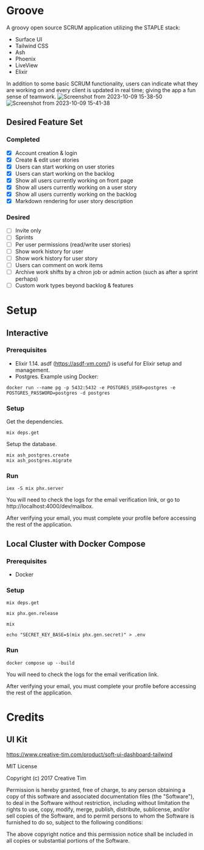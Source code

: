 # Groove

A groovy open source SCRUM application utilizing the STAPLE stack:

- Surface UI
- Tailwind CSS
- Ash
- Phoenix
- LiveView
- Elixir

In addition to some basic SCRUM functionality, users can indicate what they are working on and every client is updated in real time; giving the app a fun sense of teamwork.
![Screenshot from 2023-10-09 15-38-50](https://github.com/SDPyle/groove/assets/7622818/dc39cbc6-0032-49e6-9a43-23f7856f91af)
![Screenshot from 2023-10-09 15-41-38](https://github.com/SDPyle/groove/assets/7622818/114e7a9e-2e26-4f1c-b69e-0cacd4db639d)

## Desired Feature Set

### Completed

- [x] Account creation & login
- [x] Create & edit user stories
- [x] Users can start working on user stories
- [x] Users can start working on the backlog
- [x] Show all users currently working on front page
- [x] Show all users currently working on a user story
- [x] Show all users currently working on the backlog
- [x] Markdown rendering for user story description

### Desired

- [ ] Invite only
- [ ] Sprints
- [ ] Per user permissions (read/write user stories)
- [ ] Show work history for user
- [ ] Show work history for user story
- [ ] Users can comment on work items
- [ ] Archive work shifts by a chron job or admin action (such as after a sprint perhaps)
- [ ] Custom work types beyond backlog & features

# Setup

## Interactive

### Prerequisites

- Elixir 1.14. asdf (https://asdf-vm.com/) is useful for Elixir setup and management.
- Postgres. Example using Docker:

```
docker run --name pg -p 5432:5432 -e POSTGRES_USER=postgres -e POSTGRES_PASSWORD=postgres -d postgres
```

### Setup

Get the dependencies.

```
mix deps.get
```

Setup the database.

```
mix ash_postgres.create
mix ash_postgres.migrate
```

### Run

```
iex -S mix phx.server
```

You will need to check the logs for the email verification link, or go to http://localhost:4000/dev/mailbox.

After verifying your email, you must complete your profile before accessing the rest of the application.

## Local Cluster with Docker Compose

### Prerequisites

- Docker

### Setup

```
mix deps.get
```

```
mix phx.gen.release
```
```
mix
```
```
echo "SECRET_KEY_BASE=$(mix phx.gen.secret)" > .env
```

### Run

```
docker compose up --build
```

You will need to check the logs for the email verification link.

After verifying your email, you must complete your profile before accessing the rest of the application.

# Credits

## UI Kit

https://www.creative-tim.com/product/soft-ui-dashboard-tailwind

MIT License

Copyright (c) 2017 Creative Tim

Permission is hereby granted, free of charge, to any person obtaining a copy of this software and associated documentation files (the "Software"), to deal in the Software without restriction, including without limitation the rights to use, copy, modify, merge, publish, distribute, sublicense, and/or sell copies of the Software, and to permit persons to whom the Software is furnished to do so, subject to the following conditions:

The above copyright notice and this permission notice shall be included in all copies or substantial portions of the Software.
